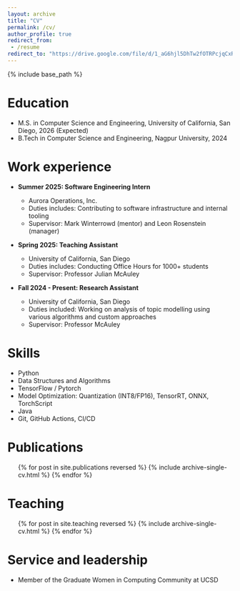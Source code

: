 ```yaml
---
layout: archive
title: "CV"
permalink: /cv/
author_profile: true
redirect_from:
 - /resume
redirect_to: "https://drive.google.com/file/d/1_aG6hjl5DhTw2fOTRPcjqCxRzUdbDXHB/view?usp=sharing"
---
```


{% include base_path %}

Education
======
* M.S. in Computer Science and Engineering, University of California, San Diego, 2026 (Expected)
* B.Tech in Computer Science and Engineering, Nagpur University, 2024

Work experience
======
* **Summer 2025: Software Engineering Intern**
  * Aurora Operations, Inc.
  * Duties includes: Contributing to software infrastructure and internal tooling
  * Supervisor: Mark Winterrowd (mentor) and Leon Rosenstein (manager)

* **Spring 2025: Teaching Assistant**
  * University of California, San Diego
  * Duties includes: Conducting Office Hours for 1000+ students
  * Supervisor: Professor Julian McAuley

* **Fall 2024 - Present: Research Assistant**
  * University of California, San Diego
  * Duties included: Working on analysis of topic modelling using various algorithms and custom approaches 
  * Supervisor: Professor McAuley 
  
Skills
======
* Python
* Data Structures and Algorithms
* TensorFlow / Pytorch
* Model Optimization: Quantization (INT8/FP16), TensorRT, ONNX, TorchScript
* Java
* Git, GitHub Actions, CI/CD

Publications
======
  <ul>{% for post in site.publications reversed %}
    {% include archive-single-cv.html %}
  {% endfor %}</ul>
  
<!-- Talks
======
  <ul>{% for post in site.talks reversed %}
    {% include archive-single-talk-cv.html  %}
  {% endfor %}</ul> -->
  
Teaching
======
  <ul>{% for post in site.teaching reversed %}
    {% include archive-single-cv.html %}
  {% endfor %}</ul>
  
Service and leadership
======
* Member of the Graduate Women in Computing Community at UCSD

